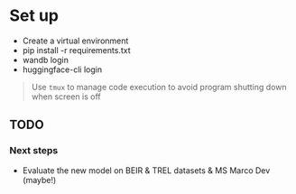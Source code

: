 

# Set up
- Create a virtual environment
- pip install -r requirements.txt
- wandb login
- huggingface-cli login

> Use `tmux` to manage code execution to avoid program shutting down when screen is off

## TODO
### Next steps
- Evaluate the new model on BEIR & TREL datasets & MS Marco Dev (maybe!)